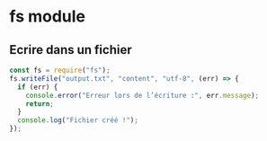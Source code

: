 # fs module

## Ecrire dans un fichier
```js
const fs = require("fs");
fs.writeFile("output.txt", "content", "utf-8", (err) => {
  if (err) {
    console.error("Erreur lors de l’écriture :", err.message);
    return;
  }
  console.log("Fichier créé !");
});
